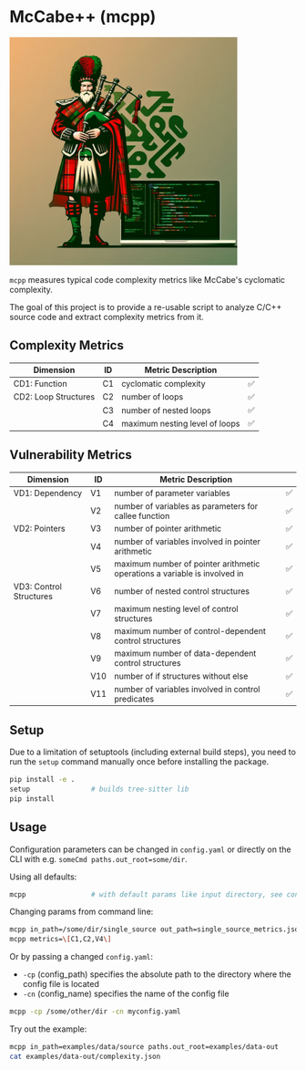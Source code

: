 # McCabe++ (mcpp)

<img src="media/mcpp.jpeg" height=400/>

`mcpp` measures typical code complexity metrics like McCabe's cyclomatic
complexity.

The goal of this project is to provide a re-usable script to analyze C/C++
source code and extract complexity metrics from it.

## Complexity Metrics

| Dimension            | ID | Metric Description             |    |
|----------------------|----|--------------------------------|----|
| CD1: Function        | C1 | cyclomatic complexity          | ✅ |
| CD2: Loop Structures | C2 | number of loops                | ✅ |
|                      | C3 | number of nested loops         | ✅ |
|                      | C4 | maximum nesting level of loops | ✅ |

## Vulnerability Metrics

| Dimension               | ID  | Metric Description                                                        |    |
|-------------------------|-----|---------------------------------------------------------------------------|----|
| VD1: Dependency         | V1  | number of parameter variables                                             | ✅ |
|                         | V2  | number of variables as parameters for callee function                     | ✅ |
| VD2: Pointers           | V3  | number of pointer arithmetic                                              | ✅ |
|                         | V4  | number of variables involved in pointer arithmetic                        | ✅ |
|                         | V5  | maximum number of pointer arithmetic operations a variable is involved in | ✅ |
| VD3: Control Structures | V6  | number of nested control structures                                       | ✅ |
|                         | V7  | maximum nesting level of control structures                               | ✅ |
|                         | V8  | maximum number of control-dependent control structures                    | ✅ |
|                         | V9  | maximum number of data-dependent control structures                       | ✅ |
|                         | V10 | number of if structures without else                                      | ✅ |
|                         | V11 | number of variables involved in control predicates                        | ✅ |



## Setup

Due to a limitation of setuptools (including external build steps), you need to
run the `setup` command manually once before installing the package.

```sh
pip install -e .
setup               # builds tree-sitter lib
pip install
```

## Usage

Configuration parameters can be changed in `config.yaml` or directly on the CLI
with e.g. `someCmd paths.out_root=some/dir`.

Using all defaults:
```sh
mcpp                # with default params like input directory, see config.yaml
```

Changing params from command line:
```sh
mcpp in_path=/some/dir/single_source out_path=single_source_metrics.json
mcpp metrics=\[C1,C2,V4\]
```

Or by passing a changed `config.yaml`:
- `-cp` (config_path) specifies the absolute path to the directory where the config file is located
- `-cn` (config_name) specifies the name of the config file
```sh
mcpp -cp /some/other/dir -cn myconfig.yaml
```

Try out the example:

```sh
mcpp in_path=examples/data/source paths.out_root=examples/data-out
cat examples/data-out/complexity.json
```